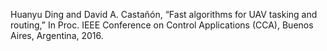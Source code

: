 Huanyu Ding and David A. Castañón, “Fast algorithms for UAV tasking and routing,” In Proc. IEEE Conference on Control Applications (CCA), Buenos Aires, Argentina, 2016.
